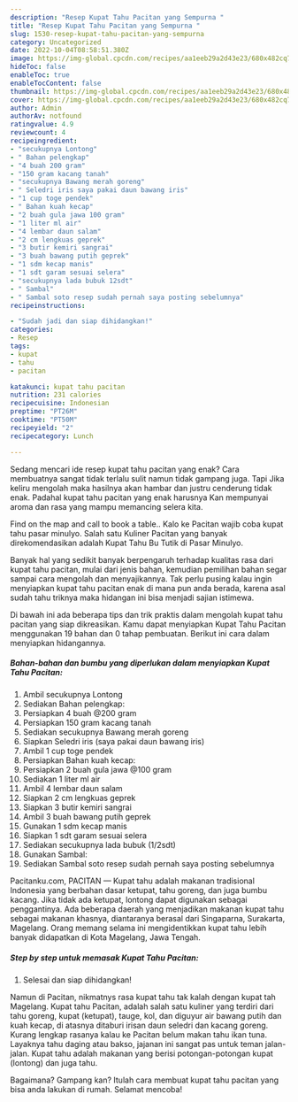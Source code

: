 ```yaml
---
description: "Resep Kupat Tahu Pacitan yang Sempurna "
title: "Resep Kupat Tahu Pacitan yang Sempurna "
slug: 1530-resep-kupat-tahu-pacitan-yang-sempurna
category: Uncategorized
date: 2022-10-04T08:58:51.380Z
image: https://img-global.cpcdn.com/recipes/aa1eeb29a2d43e23/680x482cq70/kupat-tahu-pacitan-foto-resep-utama.jpg
hideToc: false
enableToc: true
enableTocContent: false
thumbnail: https://img-global.cpcdn.com/recipes/aa1eeb29a2d43e23/680x482cq70/kupat-tahu-pacitan-foto-resep-utama.jpg
cover: https://img-global.cpcdn.com/recipes/aa1eeb29a2d43e23/680x482cq70/kupat-tahu-pacitan-foto-resep-utama.jpg
author: Admin
authorAv: notfound
ratingvalue: 4.9
reviewcount: 4
recipeingredient:
- "secukupnya Lontong"
- " Bahan pelengkap"
- "4 buah 200 gram"
- "150 gram kacang tanah"
- "secukupnya Bawang merah goreng"
- " Seledri iris saya pakai daun bawang iris"
- "1 cup toge pendek"
- " Bahan kuah kecap"
- "2 buah gula jawa 100 gram"
- "1 liter ml air"
- "4 lembar daun salam"
- "2 cm lengkuas geprek"
- "3 butir kemiri sangrai"
- "3 buah bawang putih geprek"
- "1 sdm kecap manis"
- "1 sdt garam sesuai selera"
- "secukupnya lada bubuk 12sdt"
- " Sambal"
- " Sambal soto resep sudah pernah saya posting sebelumnya"
recipeinstructions:

- "Sudah jadi dan siap dihidangkan!"
categories:
- Resep
tags:
- kupat
- tahu
- pacitan

katakunci: kupat tahu pacitan 
nutrition: 231 calories
recipecuisine: Indonesian
preptime: "PT26M"
cooktime: "PT50M"
recipeyield: "2"
recipecategory: Lunch

---
```



Sedang mencari ide resep kupat tahu pacitan yang enak? Cara membuatnya sangat tidak terlalu sulit namun tidak gampang juga. Tapi Jika keliru mengolah maka hasilnya akan hambar dan justru cenderung tidak enak. Padahal kupat tahu pacitan yang enak harusnya Kan mempunyai aroma dan rasa yang mampu memancing selera kita.


Find on the map and call to book a table.. Kalo ke Pacitan wajib coba kupat tahu pasar minulyo. Salah satu Kuliner Pacitan yang banyak direkomendasikan adalah Kupat Tahu Bu Tutik di Pasar Minulyo.

Banyak hal yang sedikit banyak berpengaruh terhadap kualitas rasa dari kupat tahu pacitan, mulai dari jenis bahan, kemudian pemilihan bahan segar sampai cara mengolah dan menyajikannya. Tak perlu pusing kalau ingin menyiapkan kupat tahu pacitan enak di mana pun anda berada, karena asal sudah tahu triknya maka hidangan ini bisa menjadi sajian istimewa.


Di bawah ini ada beberapa tips dan trik praktis dalam mengolah kupat tahu pacitan yang siap dikreasikan. Kamu dapat menyiapkan Kupat Tahu Pacitan menggunakan 19 bahan dan 0 tahap pembuatan. Berikut ini cara dalam menyiapkan hidangannya.

<!--inarticleads1-->

##### Bahan-bahan dan bumbu yang diperlukan dalam menyiapkan Kupat Tahu Pacitan:

1. Ambil secukupnya Lontong
1. Sediakan  Bahan pelengkap:
1. Persiapkan 4 buah @200 gram
1. Persiapkan 150 gram kacang tanah
1. Sediakan secukupnya Bawang merah goreng
1. Siapkan  Seledri iris (saya pakai daun bawang iris)
1. Ambil 1 cup toge pendek
1. Persiapkan  Bahan kuah kecap:
1. Persiapkan 2 buah gula jawa @100 gram
1. Sediakan 1 liter ml air
1. Ambil 4 lembar daun salam
1. Siapkan 2 cm lengkuas geprek
1. Siapkan 3 butir kemiri sangrai
1. Ambil 3 buah bawang putih geprek
1. Gunakan 1 sdm kecap manis
1. Siapkan 1 sdt garam sesuai selera
1. Sediakan secukupnya lada bubuk (1/2sdt)
1. Gunakan  Sambal:
1. Sediakan  Sambal soto resep sudah pernah saya posting sebelumnya


Pacitanku.com, PACITAN — Kupat tahu adalah makanan tradisional Indonesia yang berbahan dasar ketupat, tahu goreng, dan juga bumbu kacang. Jika tidak ada ketupat, lontong dapat digunakan sebagai penggantinya. Ada beberapa daerah yang menjadikan makanan kupat tahu sebagai makanan khasnya, diantaranya berasal dari Singaparna, Surakarta, Magelang. Orang memang selama ini mengidentikkan kupat tahu lebih banyak didapatkan di Kota Magelang, Jawa Tengah. 

<!--inarticleads2-->

##### Step by step untuk memasak Kupat Tahu Pacitan:


1. Selesai dan siap dihidangkan!

Namun di Pacitan, nikmatnys rasa kupat tahu tak kalah dengan kupat tah Magelang. Kupat tahu Pacitan, adalah salah satu kuliner yang terdiri dari tahu goreng, kupat (ketupat), tauge, kol, dan diguyur air bawang putih dan kuah kecap, di atasnya ditaburi irisan daun seledri dan kacang goreng. Kurang lengkap rasanya kalau ke Pacitan belum makan tahu ikan tuna. Layaknya tahu daging atau bakso, jajanan ini sangat pas untuk teman jalan-jalan. Kupat tahu adalah makanan yang berisi potongan-potongan kupat (lontong) dan juga tahu. 

Bagaimana? Gampang kan? Itulah cara membuat kupat tahu pacitan yang bisa anda lakukan di rumah. Selamat mencoba!
